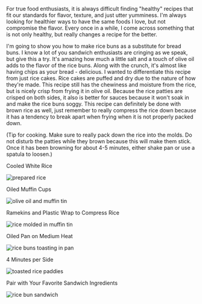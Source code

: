 For true food enthusiasts, it is always difficult finding "healthy" recipes that fit our standards for flavor, texture, and just utter yumminess. I'm always looking for healthier ways to have the same foods I love, but not compromise the flavor.  Every once in a while, I come across something that is not only healthy, but really changes a recipe for the better.

I'm going to show you how to make rice buns as a substitute for bread buns.  I know a lot of you sandwich enthusiasts are cringing as we speak, but give this a try.  It's amazing how much a little salt and a touch of olive oil adds to the flavor of the rice buns.  Along with the crunch, it's almost like having chips as your bread - delicious.  I wanted to differentiate this recipe from just rice cakes.  Rice cakes are puffed and dry due to the nature of how they're made.  This recipe still has the chewiness and moisture from the rice, but is nicely crisp from frying it in olive oil.  Because the rice patties are crisped on both sides, it also is better for sauces because it won't soak in and make the rice buns soggy.  This recipe can definitely be done with brown rice as well, just remember to really compress the rice down because it has a tendency to break apart when frying when it is not properly packed down.

(Tip for cooking.  Make sure to really pack down the rice into the molds.  Do not disturb the patties while they brown because this will make them stick.  Once it has been browning for about 4-5 minutes, either shake pan or use a spatula to loosen.)

Cooled White Rice

![prepared rice](../img/23-2.jpg "")

Oiled Muffin Cups

![olive oil and muffin tin](../img/23-3.jpg "")

Ramekins and Plastic Wrap to Compress Rice

![rice molded in muffin tin](../img/23-4.jpg "")

Oiled Pan on Medium Heat

![rice buns toasting in pan](../img/23-5.jpg "")

4 Minutes per Side

![toasted rice paddies](../img/23-6.jpg "")

Pair with Your Favorite Sandwich Ingredients

![rice bun sandwich](../img/23-7.jpg "")